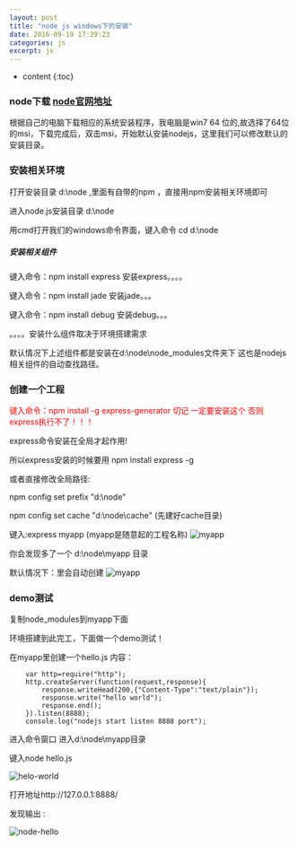 ```yaml
---
layout: post
title: "node js windows下的安装"
date: 2016-09-19 17:29:23
categories: js
excerpt: js
---
```


* content
{:toc}

### node下载 [node官网地址](http://nodejs.org/)

根据自己的电脑下载相应的系统安装程序，我电脑是win7 64 位的,故选择了64位的msi，下载完成后，双击msi，开始默认安装nodejs，这里我们可以修改默认的安装目录。
  

### 安装相关环境

打开安装目录 d:\node ,里面有自带的npm ，直接用npm安装相关环境即可

进入node.js安装目录 d:\node

用cmd打开我们的windows命令界面，键入命令 cd d:\node

##### 安装相关组件

键入命令：npm install express 安装express。。。。

键入命令：npm install jade 安装jade。。。

键入命令：npm install debug 安装debug。。。


。。。。安装什么组件取决于环境搭建需求

默认情况下上述组件都是安装在d:\node\node_modules文件夹下 这也是nodejs相关组件的自动查找路径。


### 创建一个工程

<font color="red">键入命令：npm install -g express-generator 切记 一定要安装这个 否则express执行不了！！！</font>

express命令安装在全局才起作用!

所以express安装的时候要用 npm install express -g

或者直接修改全局路径:

npm config set prefix "d:\node"

npm config set cache "d:\node\cache" (先建好cache目录)

键入:express myapp (myapp是随意起的工程名称)
![myapp](http://hexing-w.github.io/css/pics/project.png)


你会发现多了一个 d:\node\myapp 目录

默认情况下：里会自动创建
![myapp](http://hexing-w.github.io/css/pics/create-proj.png)

### demo测试
 复制node_modules到myapp下面

环境搭建到此完工，下面做一个demo测试！

在myapp里创建一个hello.js 内容：
		
		var http=require("http");
		http.createServer(function(request,response){
			response.writeHead(200,{"Content-Type":"text/plain"});
			response.write("hello world");
			response.end();
		}).listen(8888);
		console.log("nodejs start listen 8888 port");

进入命令窗口 进入d:\node\myapp目录

键入node hello.js

![helo-world](http://hexing-w.github.io/css/pics/hello-world.png)

打开地址http://127.0.0.1:8888/

发现输出 :

![node-hello](http://hexing-w.github.io/css/pics/node-hello.png)
